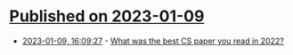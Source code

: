 # [Published on 2023-01-09](index.md)

* [2023-01-09, 16:09:27](https://lobste.rs/s/tjlmjr/what_was_best_cs_paper_you_read_2022) - [What was the best CS paper you read in 2022?](https://lobste.rs/s/tjlmjr/what_was_best_cs_paper_you_read_2022)
